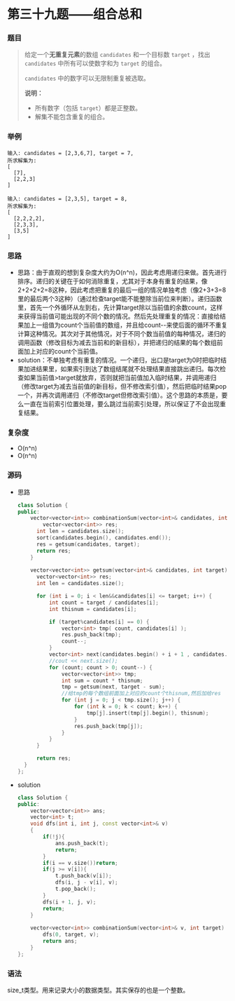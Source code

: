 # 第三十九题——组合总和

### 题目

> 给定一个**无重复元素**的数组 `candidates` 和一个目标数 `target` ，找出 `candidates` 中所有可以使数字和为 `target` 的组合。
>
> `candidates` 中的数字可以无限制重复被选取。
>
> **说明：**
>
> - 所有数字（包括 `target`）都是正整数。
> - 解集不能包含重复的组合。 

### 举例

```
输入: candidates = [2,3,6,7], target = 7,
所求解集为:
[
  [7],
  [2,2,3]
]

输入: candidates = [2,3,5], target = 8,
所求解集为:
[
  [2,2,2,2],
  [2,3,3],
  [3,5]
]
```

### 思路

* 思路：由于直观的想到复杂度大约为O(n^n)，因此考虑用递归来做。首先进行排序。递归的关键在于如何消除重复，尤其对于本身有重复的结果，像2+2+2+2=8这种，因此考虑把重复的最后一组的情况单独考虑（像2+3+3=8里的最后两个3这种）（通过检查target能不能整除当前位来判断）。递归函数里，首先一个外循环从左到右，先计算target除以当前值的余数count，这样来获得当前值可能出现的不同个数的情况。然后先处理重复的情况：直接给结果加上一组值为count个当前值的数组，并且给count--来使后面的循环不重复计算这种情况。其次对于其他情况，对于不同个数当前值的每种情况，递归的调用函数（修改目标为减去当前和的新目标），并把递归的结果的每个数组前面加上对应的count个当前值。
* solution：不单独考虑有重复的情况。一个递归，出口是target为0时把临时结果加进结果里，如果索引到达了数组结尾就不处理结果直接跳出递归。每次检查如果当前值>target就放弃，否则就把当前值加入临时结果，并调用递归（修改target为减去当前值的新目标，但不修改索引值），然后把临时结果pop一个，并再次调用递归（不修改target但修改索引值）。这个思路的本质是，要么一直在当前索引位置处理，要么跳过当前索引处理，所以保证了不会出现重复结果。

### 复杂度

- O(n^n)
- O(n^n)


### 源码

* 思路

  ```c++
  class Solution {
  public:
      vector<vector<int>> combinationSum(vector<int>& candidates, int target) {
          vector<vector<int>> res;
  		int len = candidates.size();
  		sort(candidates.begin(), candidates.end());
  		res = getsum(candidates, target);
  		return res;
      }
      
      vector<vector<int>> getsum(vector<int>& candidates, int target) {
  		vector<vector<int>> res;
  		int len = candidates.size();
  
  		for (int i = 0; i < len&&candidates[i] <= target; i++) {
  			int count = target / candidates[i];		
  			int thisnum = candidates[i];
  
  			if (target%candidates[i] == 0) {
  				vector<int> tmp( count, candidates[i] );
  				res.push_back(tmp);
  				count--;
  			}
  			vector<int> next(candidates.begin() + i + 1 , candidates.end());
  			//cout << next.size();
  			for (count; count > 0; count--) {
  				vector<vector<int>> tmp;
  				int sum = count * thisnum;
  				tmp = getsum(next, target - sum);
  				//给tmp的每个数组前面加上对应的count个thisnum,然后加给res
  				for (int j = 0; j < tmp.size(); j++) {
  					for (int k = 0; k < count; k++) {
  						tmp[j].insert(tmp[j].begin(), thisnum);
  					}
  					res.push_back(tmp[j]);
  				}
  			}
  		}
  
  		return res;
  	}
  };
  ```

* solution 

  ```c++
  class Solution {
  public:
      vector<vector<int>> ans;
      vector<int> t;
      void dfs(int i, int j, const vector<int>& v)
      {
          if(!j){
              ans.push_back(t);
              return;
          }
          if(i == v.size())return;    
          if(j >= v[i]){
              t.push_back(v[i]);
              dfs(i, j - v[i], v);
              t.pop_back();
          }
          dfs(i + 1, j, v);
          return;
      }
      
      vector<vector<int>> combinationSum(vector<int>& v, int target) {
          dfs(0, target, v);
          return ans;
      }
  };
  ```

### 语法

 size_t类型。用来记录大小的数据类型。其实保存的也是一个整数。